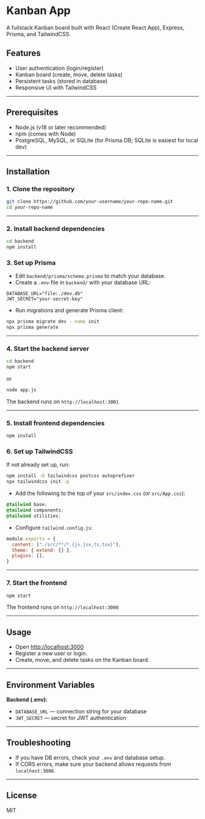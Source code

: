 # Kanban App

A fullstack Kanban board built with React (Create React App), Express, Prisma, and TailwindCSS.

## Features

- User authentication (login/register)
- Kanban board (create, move, delete tasks)
- Persistent tasks (stored in database)
- Responsive UI with TailwindCSS

---

## Prerequisites

- Node.js (v18 or later recommended)
- npm (comes with Node)
- PostgreSQL, MySQL, or SQLite (for Prisma DB; SQLite is easiest for local dev)

---

## Installation

### 1. Clone the repository

```bash
git clone https://github.com/your-username/your-repo-name.git
cd your-repo-name
```

---

### 2. Install backend dependencies

```bash
cd backend
npm install
```

### 3. Set up Prisma

- Edit `backend/prisma/schema.prisma` to match your database.
- Create a `.env` file in `backend/` with your database URL:

```env
DATABASE_URL="file:./dev.db"
JWT_SECRET="your-secret-key"
```

- Run migrations and generate Prisma client:

```bash
npx prisma migrate dev --name init
npx prisma generate
```

---

### 4. Start the backend server

```bash
cd backend
npm start
```
or
```bash
node app.js
```

The backend runs on `http://localhost:3001`

---

### 5. Install frontend dependencies

```bash
npm install
```

### 6. Set up TailwindCSS

If not already set up, run:

```bash
npm install -D tailwindcss postcss autoprefixer
npx tailwindcss init -p
```

- Add the following to the top of your `src/index.css` (or `src/App.css`):

```css
@tailwind base;
@tailwind components;
@tailwind utilities;
```

- Configure `tailwind.config.js`:

```js
module.exports = {
  content: ["./src/**/*.{js,jsx,ts,tsx}"],
  theme: { extend: {} },
  plugins: [],
}
```

---

### 7. Start the frontend

```bash
npm start
```

The frontend runs on `http://localhost:3000`

---

## Usage

- Open [http://localhost:3000](http://localhost:3000)
- Register a new user or login.
- Create, move, and delete tasks on the Kanban board.

---

## Environment Variables

**Backend (.env):**
- `DATABASE_URL` — connection string for your database  
- `JWT_SECRET` — secret for JWT authentication

---

## Troubleshooting

- If you have DB errors, check your `.env` and database setup.
- If CORS errors, make sure your backend allows requests from `localhost:3000`.

---

## License

MIT
